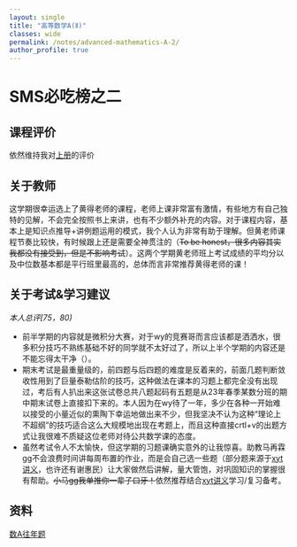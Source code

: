 ```yaml
---
layout: single
title: "高等数学A(Ⅱ)"
classes: wide
permalink: /notes/advanced-mathematics-A-2/
author_profile: true
---
```

# SMS必吃榜之二

## 课程评价
依然维持我对[上册](/notes/advanced-mathematics-A-1/)的评价

## 关于教师
这学期很幸运选上了黄得老师的课程，老师上课非常富有激情，有些地方有自己独特的见解，不会完全按照书上来讲，也有不少额外补充的内容。对于课程内容，基本上是知识点推导+讲例题运用的模式，我个人认为非常有助于理解。但黄老师课程节奏比较快，有时候跟上还是需要全神贯注的（<del>To be honest，很多内容其实我都没有接受到，但是不影响考试</del>）。这两个学期黄老师班上考试成绩的平均分以及中位数基本都是平行班里最高的，总体而言非常推荐黄得老师的课！

## 关于考试&学习建议
*本人总评[75，80)* 
- 前半学期的内容就是微积分大赛，对于wy的竞赛哥而言应该都是洒洒水，很多积分技巧不熟练基础不好的同学就不太好过了，所以上半个学期的内容还是不能忘得太干净（）。
- 期末考试是最重量级的，前四题与后四题的难度是反着来的，前面几题判断敛收性用到了巨量泰勒估阶的技巧，这种做法在课本的习题上都完全没有出现过，考后有人扒出来这张试卷总共八题起码有五题是从23年春季某数分班的期中期末试卷上直接扣下来的。本人因为在wy待了一年，多少在各种一开始难以接受的小量近似的熏陶下幸运地做出来不少，但我坚决不认为这种“理论上不超纲”的技巧适合这么大规模地出现在考题上，而且这种直接crtl+v的出题方式让我很难不质疑这位老师对待公共数学课的态度。
- 虽然考试令人不太愉快，但这学期的习题课确实意外的让我惊喜。助教马再霖gg不会浪费时间讲每周布置的作业，而是会自己选一些题（部分题来源于[xyt讲义](https://github.com/DarkoXie/DarkoXie.github.io)，也许还有谢惠民）让大家做然后讲解，量大管饱，对巩固知识的掌握很有帮助。<del>小马gg我单推你一辈子口牙！</del>依然推荐结合[xyt讲义](https://github.com/DarkoXie/DarkoXie.github.io)学习/复习备考。

## 资料
[数A往年题](url)  

